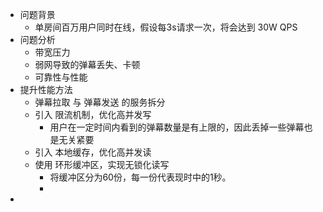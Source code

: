 - 问题背景
	- 单房间百万用户同时在线，假设每3s请求一次，将会达到 30W QPS
- 问题分析
	- 带宽压力
	- 弱网导致的弹幕丢失、卡顿
	- 可靠性与性能
- 提升性能方法
	- 弹幕拉取 与 弹幕发送 的服务拆分
	- 引入 限流机制，优化高并发写
		- 用户在一定时间内看到的弹幕数量是有上限的，因此丢掉一些弹幕也是无关紧要
	- 引入 本地缓存，优化高并发读
	- 使用 环形缓冲区，实现无锁化读写
		- 将缓冲区分为60份，每一份代表现时中的1秒。
		-
-